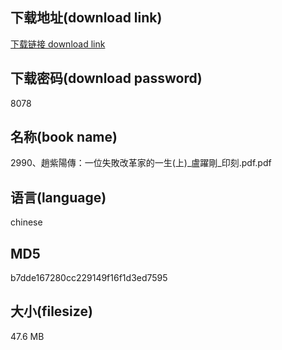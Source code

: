 ## 下载地址(download link)
[下载链接 download link](https://voluble-croquembouche-d321dc.netlify.app/?s=2990%E3%80%81%E8%B6%99%E7%B4%AB%E9%99%BD%E5%82%B3%EF%BC%9A%E4%B8%80%E4%BD%8D%E5%A4%B1%E6%95%97%E6%94%B9%E9%9D%A9%E5%AE%B6%E7%9A%84%E4%B8%80%E7%94%9F%28%E4%B8%8A%29_%E7%9B%A7%E8%BA%8D%E5%89%9B_%E5%8D%B0%E5%88%BB.pdf)

## 下载密码(download password)
8078

## 名称(book name)
2990、趙紫陽傳：一位失敗改革家的一生(上)_盧躍剛_印刻.pdf.pdf

## 语言(language)
chinese

## MD5
b7dde167280cc229149f16f1d3ed7595

## 大小(filesize)
47.6 MB

